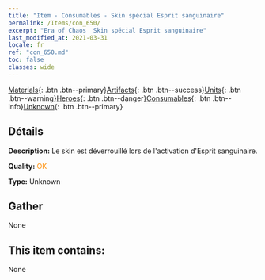 ```yaml
---
title: "Item - Consumables - Skin spécial Esprit sanguinaire"
permalink: /Items/con_650/
excerpt: "Era of Chaos  Skin spécial Esprit sanguinaire"
last_modified_at: 2021-03-31
locale: fr
ref: "con_650.md"
toc: false
classes: wide
---
```

 [Materials](/fr/Items/){: .btn .btn--primary}[Artifacts](/fr/Items/Artifacts/){: .btn .btn--success}[Units](/fr/Items/Units/){: .btn .btn--warning}[Heroes](/fr/Items/Heroes/){: .btn .btn--danger}[Consumables](/fr/Items/Consumables/){: .btn .btn--info}[Unknown](/fr/Items/Unknown/){: .btn .btn--primary}

## Détails
 **Description:** Le skin est déverrouillé lors de l'activation d'Esprit sanguinaire.

 **Quality:** <span style="color: #FF8C00">OK</span>

 **Type:** Unknown

## Gather

  None

## This item contains:

  None

